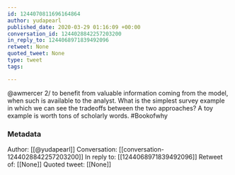 ```yaml
---
id: 1244070811696164864
author: yudapearl
published_date: 2020-03-29 01:16:09 +00:00
conversation_id: 1244028842257203200
in_reply_to: 1244068971839492096
retweet: None
quoted_tweet: None
type: tweet
tags:

---
```


@awmercer 2/ to benefit from valuable information coming from the model, when such is available to the analyst. What is the simplest survey example in which we can see the tradeoffs between the two approaches? A toy example is worth tons of scholarly words. #Bookofwhy

### Metadata

Author: [[@yudapearl]]
Conversation: [[conversation-1244028842257203200]]
In reply to: [[1244068971839492096]]
Retweet of: [[None]]
Quoted tweet: [[None]]
